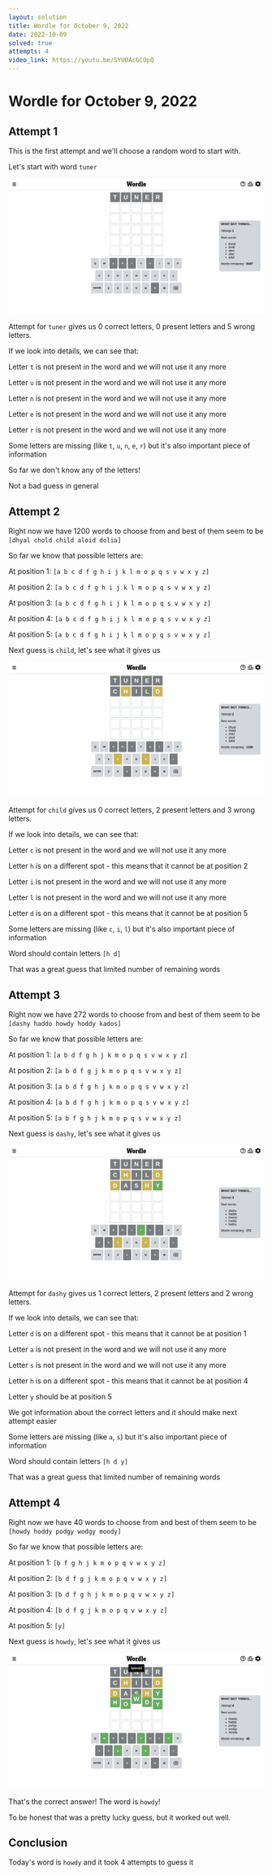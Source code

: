 ```yaml
---
layout: solution
title: Wordle for October 9, 2022
date: 2022-10-09
solved: true
attempts: 4
video_link: https://youtu.be/SYUOAcGCOpQ
---
```


# Wordle for October 9, 2022

## Attempt 1

This is the first attempt and we'll choose a random word to start with.

Let's start with word `tuner`

![Attempt 1](2022-10-09/attempt-1.png)

Attempt for `tuner` gives us 0 correct letters, 0 present letters and 5 wrong letters.

If we look into details, we can see that:

Letter `t` is not present in the word and we will not use it any more

Letter `u` is not present in the word and we will not use it any more

Letter `n` is not present in the word and we will not use it any more

Letter `e` is not present in the word and we will not use it any more

Letter `r` is not present in the word and we will not use it any more

Some letters are missing (like `t`, `u`, `n`, `e`, `r`) but it's also important piece of information

So far we don't know any of the letters!

Not a bad guess in general



## Attempt 2

Right now we have 1200 words to choose from and best of them seem to be `[dhyal chold child aloid dolia]`

So far we know that possible letters are:

At position 1: `[a b c d f g h i j k l m o p q s v w x y z]`

At position 2: `[a b c d f g h i j k l m o p q s v w x y z]`

At position 3: `[a b c d f g h i j k l m o p q s v w x y z]`

At position 4: `[a b c d f g h i j k l m o p q s v w x y z]`

At position 5: `[a b c d f g h i j k l m o p q s v w x y z]`

Next guess is `child`, let's see what it gives us

![Attempt 2](2022-10-09/attempt-2.png)

Attempt for `child` gives us 0 correct letters, 2 present letters and 3 wrong letters.

If we look into details, we can see that:

Letter `c` is not present in the word and we will not use it any more

Letter `h` is on a different spot - this means that it cannot be at position 2

Letter `i` is not present in the word and we will not use it any more

Letter `l` is not present in the word and we will not use it any more

Letter `d` is on a different spot - this means that it cannot be at position 5

Some letters are missing (like `c`, `i`, `l`) but it's also important piece of information

Word should contain letters `[h d]`

That was a great guess that limited number of remaining words



## Attempt 3

Right now we have 272 words to choose from and best of them seem to be `[dashy haddo howdy hoddy kados]`

So far we know that possible letters are:

At position 1: `[a b d f g h j k m o p q s v w x y z]`

At position 2: `[a b d f g j k m o p q s v w x y z]`

At position 3: `[a b d f g h j k m o p q s v w x y z]`

At position 4: `[a b d f g h j k m o p q s v w x y z]`

At position 5: `[a b f g h j k m o p q s v w x y z]`

Next guess is `dashy`, let's see what it gives us

![Attempt 3](2022-10-09/attempt-3.png)

Attempt for `dashy` gives us 1 correct letters, 2 present letters and 2 wrong letters.

If we look into details, we can see that:

Letter `d` is on a different spot - this means that it cannot be at position 1

Letter `a` is not present in the word and we will not use it any more

Letter `s` is not present in the word and we will not use it any more

Letter `h` is on a different spot - this means that it cannot be at position 4

Letter `y` should be at position 5

We got information about the correct letters and it should make next attempt easier

Some letters are missing (like `a`, `s`) but it's also important piece of information

Word should contain letters `[h d y]`

That was a great guess that limited number of remaining words



## Attempt 4

Right now we have 40 words to choose from and best of them seem to be `[howdy hoddy podgy wodgy moody]`

So far we know that possible letters are:

At position 1: `[b f g h j k m o p q v w x y z]`

At position 2: `[b d f g j k m o p q v w x y z]`

At position 3: `[b d f g h j k m o p q v w x y z]`

At position 4: `[b d f g j k m o p q v w x y z]`

At position 5: `[y]`

Next guess is `howdy`, let's see what it gives us

![Attempt 4](2022-10-09/attempt-4.png)

That's the correct answer! The word is `howdy`!

To be honest that was a pretty lucky guess, but it worked out well.

## Conclusion

Today's word is `howdy` and it took 4 attempts to guess it

